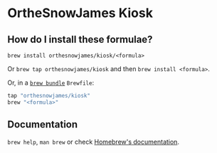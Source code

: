 # OrtheSnowJames Kiosk

## How do I install these formulae?

`brew install orthesnowjames/kiosk/<formula>`

Or `brew tap orthesnowjames/kiosk` and then `brew install <formula>`.

Or, in a [`brew bundle`](https://github.com/Homebrew/homebrew-bundle) `Brewfile`:

```ruby
tap "orthesnowjames/kiosk"
brew "<formula>"
```

## Documentation

`brew help`, `man brew` or check [Homebrew's documentation](https://docs.brew.sh).
